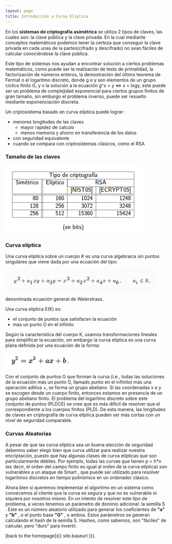 ```yaml
---
layout: page
title: Introducción a Curva Elíptica
---
```


En los **sistemas de criptografía asimétrica** se utiliza 2 tipos de claves, las cuales son: la clave pública y la clave privada. En la cual mediante conceptos matemáticos podemos tener la certeza que conseguir la clave privada en cada unas de la partes(cifrado y descifrado) no sean fáciles de calcular conociéndose la clave pública.

Este tipo de sistemas nos ayudan a encontrar solución a ciertos problemas matemáticos, como puede ser la realización de tests de primalidad, la factorización de números enteros, la demostración del último teorema de Fermat o el logaritmo discreto, donde g e y son elementos de un grupo cíclico finito G, y x la solución a la ecuación g^x = y <=> x = logy, este puede ser un problema de complejidad exponencial para ciertos grupos finitos de gran tamaño, sin embargo el problema inverso, puede ser resuelto mediante exponenciación discreta.

Un criptosistema basado en curva elíptica puede lograr:
* menores longitudes de las claves
    * mayor rapidez de calculo
    * menos memoria y ahorro en transferencia de los datos
* con seguridad equivalente
* cuando se compara con criptosistemas clásicos, como el RSA

### Tamaño de las claves

![](/img/ima3.png)

### Curva elíptica

Una curva elíptica sobre un cuerpo *K* es una curva algebraica sin puntos singulares que viene dada por una ecuación del tipo:

![](img/ima4.png)

denominada ecuación general de Weierstrass.

Una curva elíptica E(K) es:
* el conjunto de puntos que satisfacen la ecuación
* mas un punto O en el infinito

Según la característica del cuerpo K, usamos transformaciones lineales para simplificar la ecuación, sin embargo la curva elíptica es una curva plana definida por una ecuación de la forma:

![](img/ima5.png)

Con el conjunto de puntos G que forman la curva (i.e., todas las soluciones de la ecuación más un punto O, llamado punto en el infinito) más una operación aditiva +, se forma un grupo abeliano. Si las coordenadas x e y se escogen desde un cuerpo finito, entonces estamos en presencia de un grupo abeliano finito. El problema del logaritmo discreto sobre este conjunto de puntos (PLDCE) se cree que es más difícil de resolver que el correspondiente a los cuerpos finitos (PLD). De esta manera, las longitudes de claves en criptografía de curva elíptica pueden ser más cortas con un nivel de seguridad comparable.

### Curvas Aleatorias
A pesar de que las curva elíptica sea un buena elección de seguridad debemos saber elegir bien que curva utilizar para realizar nuestra encriptación, puesto que hay algunas clases de curva elípticas que son particularmente débiles. Por ejemplo, todas las curvas que tienen p = h*n (es decir, el orden del campo finito es igual al orden de la curva elíptica) son vulnerables a un ataque de Smart , que puede ser utilizado para resolver logaritmos discretos en tiempo polinómico en un ordenador clásico.

Ahora bien si queremos implementar el algoritmo en un sistema como convecemos al cliente que la curva es segura y que no es vulnerable ni siquiera por nosotros mismo. En un intento de resolver este tipo de problema, a veces tenemos un parámetro de dominio adicional: la semilla S . Este es un número aleatorio utilizado para generar los coeficientes de **"a"** y **"b"** , o el punto base **"G"** , o ambos. Estos parámetros se generan calculando el hash de la semilla S. Hashes, como sabemos, son "fáciles" de calcular, pero "duro" para invertir.


[back to the homepage]({{ site.baseurl }}).

